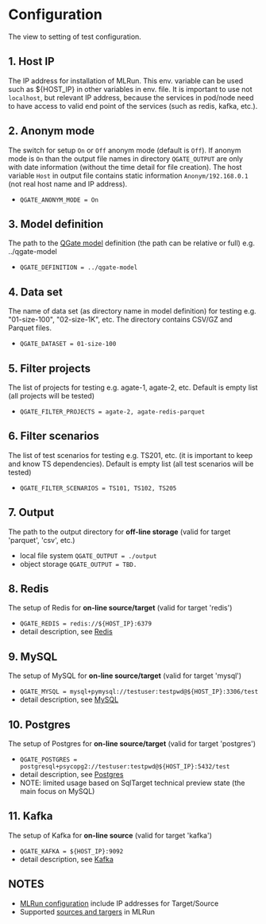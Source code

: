 # Configuration

The view to setting of test configuration.

## 1. Host IP
The IP address for installation of MLRun. This env. variable can be used such as ${HOST_IP} 
in other variables in env. file. It is important to use not `localhost`, but relevant
IP address, because the services in pod/node need to have access to valid end point
of the services (such as redis, kafka, etc.).

## 2. Anonym mode
The switch for setup `On` or `Off` anonym mode (default is `Off`). If anonym mode is `On` than 
the output file names in directory `QGATE_OUTPUT` are only with date information
(without the time detail for file creation). The host variable `Host` in output file 
contains static information `Anonym/192.168.0.1` (not real host name and IP address).
 - `QGATE_ANONYM_MODE = On`

## 3. Model definition
The path to the [QGate model](https://github.com/george0st/qgate-model) definition (the path
can be relative or full) e.g. ../qgate-model
  - `QGATE_DEFINITION = ../qgate-model`

## 4. Data set
The name of data set (as directory name in model definition) for testing e.g. "01-size-100", "02-size-1K", etc.
The directory contains CSV/GZ and Parquet files.
  - `QGATE_DATASET = 01-size-100`

## 5. Filter projects
The list of projects for testing e.g. agate-1, agate-2, etc. 
Default is empty list (all projects will be tested)
  - `QGATE_FILTER_PROJECTS = agate-2, agate-redis-parquet`

## 6. Filter scenarios
The list of test scenarios for testing e.g. TS201, etc. (it is 
important to keep and know TS dependencies). Default is empty list (all test
scenarios will be tested)
  - `QGATE_FILTER_SCENARIOS = TS101, TS102, TS205`

## 7. Output
The path to the output directory for **off-line storage** (valid for target 'parquet', 'csv', etc.)
  - local file system `QGATE_OUTPUT = ./output`
  - object storage `QGATE_OUTPUT = TBD.`

## 8. Redis
The setup of Redis for **on-line source/target** (valid for target 'redis')
  - `QGATE_REDIS = redis://${HOST_IP}:6379`
  - detail description, see [Redis](./redis.md)

## 9. MySQL
The setup of MySQL for **on-line source/target** (valid for target 'mysql')
  - `QGATE_MYSQL = mysql+pymysql://testuser:testpwd@${HOST_IP}:3306/test`
  - detail description, see [MySQL](./mysql.md)

## 10. Postgres
The setup of Postgres for **on-line source/target** (valid for target 'postgres')
  - `QGATE_POSTGRES = postgresql+psycopg2://testuser:testpwd@${HOST_IP}:5432/test`
  - detail description, see [Postgres](./postgres.md)
  - NOTE: limited usage based on SqlTarget technical preview state
    (the main focus on MySQL)

## 11. Kafka
The setup of Kafka for **on-line source** (valid for target 'kafka')
  - `QGATE_KAFKA = ${HOST_IP}:9092`
  - detail description, see [Kafka](./kafka.md)

## NOTES
 - [MLRun configuration](config_in_docker.md) include IP addresses for Target/Source
 - Supported [sources and targers](https://docs.mlrun.org/en/latest/feature-store/sources-targets.html) in MLRun

